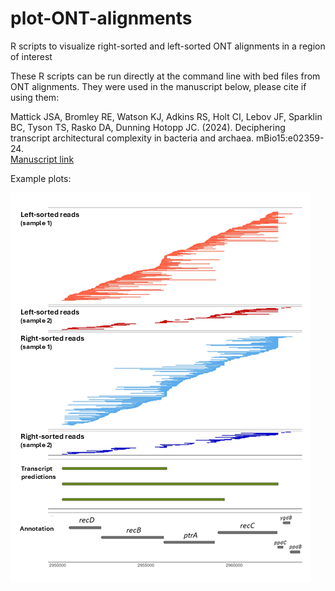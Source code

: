 # plot-ONT-alignments
R scripts to visualize right-sorted and left-sorted ONT alignments in a region of interest

These R scripts can be run directly at the command line with bed files from ONT alignments. They were used in the manuscript below, please cite if using them:

Mattick JSA, Bromley RE, Watson KJ, Adkins RS, Holt CI, Lebov JF, Sparklin BC, Tyson TS, Rasko DA, Dunning Hotopp JC. (2024). Deciphering transcript architectural complexity in bacteria and archaea. mBio15:e02359-24.   
[Manuscript link](https://doi.org/10.1128/mbio.02359-24)

Example plots:

![Plot of ONT left-sorted and right-sorted ONT alignments](ONT_alignments_plot.png)
